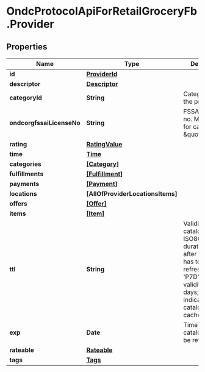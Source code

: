 # OndcProtocolApiForRetailGroceryFb.Provider

## Properties
Name | Type | Description | Notes
------------ | ------------- | ------------- | -------------
**id** | [**ProviderId**](ProviderId.md) |  | 
**descriptor** | [**Descriptor**](Descriptor.md) |  | 
**categoryId** | **String** | Category Id of the provider | [optional] 
**ondcorgfssaiLicenseNo** | **String** | FSSAI license no. Mandatory for category_id \&quot;F&amp;B\&quot; | 
**rating** | [**RatingValue**](RatingValue.md) |  | [optional] 
**time** | [**Time**](Time.md) |  | [optional] 
**categories** | [**[Category]**](Category.md) |  | [optional] 
**fulfillments** | [**[Fulfillment]**](Fulfillment.md) |  | [optional] 
**payments** | [**[Payment]**](Payment.md) |  | [optional] 
**locations** | **[AllOfProviderLocationsItems]** |  | [optional] 
**offers** | [**[Offer]**](Offer.md) |  | [optional] 
**items** | [**[Item]**](Item.md) |  | [optional] 
**ttl** | **String** | Validity of catalog in ISO8601 durations format after which it has to be refreshed e.g. &#x27;P7D&#x27; indicates validity of 7 days; value of 0 indicates catalog is not cacheable | 
**exp** | **Date** | Time after which catalog has to be refreshed | [optional] 
**rateable** | [**Rateable**](Rateable.md) |  | [optional] 
**tags** | [**Tags**](Tags.md) |  | [optional] 
